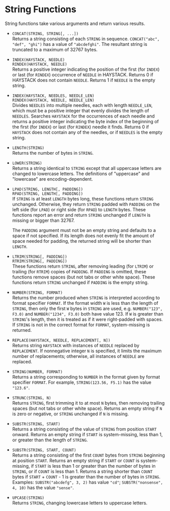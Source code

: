 # String Functions

String functions take various arguments and return various results.

* `CONCAT(STRING, STRING[, ...])`  
  Returns a string consisting of each `STRING` in sequence.
  `CONCAT("abc", "def", "ghi")` has a value of `"abcdefghi"`.  The
  resultant string is truncated to a maximum of 32767 bytes.

* `INDEX(HAYSTACK, NEEDLE)`  
  `RINDEX(HAYSTACK, NEEDLE)`  
  Returns a positive integer indicating the position of the first
  (for `INDEX`) or last (for `RINDEX`) occurrence of `NEEDLE` in
  HAYSTACK.  Returns 0 if HAYSTACK does not contain `NEEDLE`.  Returns
  1 if `NEEDLE` is the empty string.

* `INDEX(HAYSTACK, NEEDLES, NEEDLE_LEN)`  
  `RINDEX(HAYSTACK, NEEDLE, NEEDLE_LEN)`  
  Divides `NEEDLES` into multiple needles, each with length
  `NEEDLE_LEN`, which must be a positive integer that evenly divides
  the length of `NEEDLES`.  Searches `HAYSTACK` for the occurrences of
  each needle and returns a positive integer indicating the byte index
  of the beginning of the first (for `INDEX`) or last (for `RINDEX`)
  needle it finds.  Returns 0 if `HAYSTACK` does not contain any of
  the needles, or if `NEEDLES` is the empty string.

* `LENGTH(STRING)`  
  Returns the number of bytes in `STRING`.

* `LOWER(STRING)`  
  Returns a string identical to `STRING` except that all uppercase
  letters are changed to lowercase letters.  The definitions of
  "uppercase" and "lowercase" are encoding-dependent.

* `LPAD(STRING, LENGTH[, PADDING])`  
  `RPAD(STRING, LENGTH[, PADDING])`  
  If `STRING` is at least `LENGTH` bytes long, these functions return
  `STRING` unchanged.  Otherwise, they return `STRING` padded with
  `PADDING` on the left side (for `LPAD`) or right side (for `RPAD`)
  to `LENGTH` bytes.  These functions report an error and return
  `STRING` unchanged if `LENGTH` is missing or bigger than 32767.

  The `PADDING` argument must not be an empty string and defaults to a
  space if not specified.  If its length does not evenly fit the
  amount of space needed for padding, the returned string will be
  shorter than `LENGTH`.

* `LTRIM(STRING[, PADDING])`  
  `RTRIM(STRING[, PADDING])`  
  These functions return `STRING`, after removing leading (for `LTRIM`)
  or trailing (for `RTRIM`) copies of `PADDING`.  If `PADDING` is
  omitted, these functions remove spaces (but not tabs or other white
  space).  These functions return `STRING` unchanged if `PADDING` is the
  empty string.

* `NUMBER(STRING, FORMAT)`  
  Returns the number produced when `STRING` is interpreted according
  to format specifier `FORMAT`.  If the format width `W` is less than
  the length of `STRING`, then only the first `W` bytes in `STRING`
  are used, e.g. `NUMBER("123", F3.0)` and `NUMBER("1234", F3.0)` both
  have value 123.  If `W` is greater than `STRING`'s length, then it
  is treated as if it were right-padded with spaces.  If `STRING` is
  not in the correct format for `FORMAT`, system-missing is returned.

* `REPLACE(HAYSTACK, NEEDLE, REPLACEMENT[, N])`  
  Returns string `HAYSTACK` with instances of `NEEDLE` replaced by
  `REPLACEMENT`.  If nonnegative integer `N` is specified, it limits
  the maximum number of replacements; otherwise, all instances of
  `NEEDLE` are replaced.

* `STRING(NUMBER, FORMAT)`  
  Returns a string corresponding to `NUMBER` in the format given by
  format specifier `FORMAT`.  For example, `STRING(123.56, F5.1)` has
  the value `"123.6"`.

* `STRUNC(STRING, N)`  
  Returns `STRING`, first trimming it to at most `N` bytes, then
  removing trailing spaces (but not tabs or other white space).
  Returns an empty string if `N` is zero or negative, or `STRING`
  unchanged if `N` is missing.

* `SUBSTR(STRING, START)`  
  Returns a string consisting of the value of `STRING` from position
  `START` onward.  Returns an empty string if `START` is system-missing,
  less than 1, or greater than the length of `STRING`.

* `SUBSTR(STRING, START, COUNT)`  
  Returns a string consisting of the first `COUNT` bytes from `STRING`
  beginning at position `START`.  Returns an empty string if `START`
  or `COUNT` is system-missing, if `START` is less than 1 or greater
  than the number of bytes in `STRING`, or if `COUNT` is less than 1.
  Returns a string shorter than `COUNT` bytes if `START` + `COUNT` - 1
  is greater than the number of bytes in `STRING`.  Examples:
  `SUBSTR("abcdefg", 3, 2)` has value `"cd"`; `SUBSTR("nonsense", 4,
  10)` has the value `"sense"`.

* `UPCASE(STRING)`  
  Returns `STRING`, changing lowercase letters to uppercase letters.

